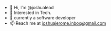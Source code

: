 - 👋 Hi, I’m @joshualead
- 👀 Interested in Tech.
- 🌱 currently a software developer
- 📫 Reach me at joshuajerome.inbox@gmail.com

<!---
joshualead/joshualead is a ✨ special ✨ repository because its `README.md` (this file) appears on your GitHub profile.
You can click the Preview link to take a look at your changes.
--->
